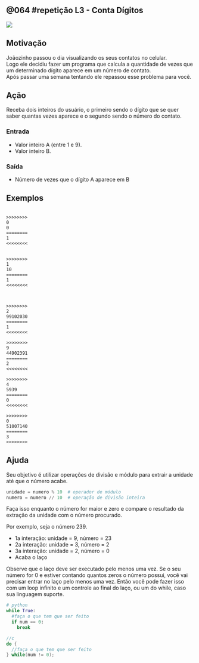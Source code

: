 ## @064 #repetição L3 - Conta Dígitos


![](https://raw.githubusercontent.com/qxcodefup/moodle/master/base/064/__capa.jpg)

## Motivação

Joãozinho passou o dia visualizando os seus contatos no celular.  
Logo ele decidiu fazer um programa que calcula a quantidade de vezes que um determinado dígito aparece em um número de contato.  
Após passar uma semana tentando ele repassou esse problema para você.  

## Ação

Receba dois inteiros do usuário, o primeiro sendo o dígito que se quer saber quantas vezes aparece e o segundo sendo o número do contato.

### Entrada

*   Valor inteiro A (entre 1 e 9).
*   Valor inteiro B.

### Saída

*   Número de vezes que o dígito A aparece em B  

## Exemplos

```

>>>>>>>>
0
0
========
1
<<<<<<<<


>>>>>>>>
1
10
========
1
<<<<<<<<



>>>>>>>>
2
99102030
========
1
<<<<<<<<

>>>>>>>>
9
44902391
========
2
<<<<<<<<

>>>>>>>>
4
5939
========
0
<<<<<<<<

>>>>>>>>
0
51007140
========
3
<<<<<<<<
```

## Ajuda
Seu objetivo é utilizar operações de divisão e módulo para extrair a unidade até que o número acabe. 
```py
unidade = numero % 10  # operador de módulo
numero = numero // 10  # operação de divisão inteira
```

Faça isso enquanto o número for maior e zero e compare o resultado da extração da unidade com o número procurado.

Por exemplo, seja o número 239.

- 1a interação: unidade = 9, número = 23
- 2a interação: unidade = 3, número = 2
- 3a interação: unidade = 2, número = 0
- Acaba o laço

Observe que o laço deve ser executado pelo menos uma vez. Se o seu número for 0 e estiver contando quantos zeros o número possui, você vai precisar entrar no laço pelo menos uma vez. Então você pode fazer isso com um loop infinito e um controle ao final do laço, ou um do while, caso sua linguagem suporte.

```py
# python
while True:
  #faça o que tem que ser feito
  if num == 0:
    break
```

```c
//c
do {
  //faça o que tem que ser feito
} while(num != 0);
```